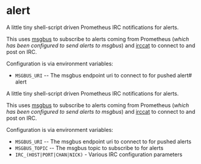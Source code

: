 # alert

A little tiny shell-script driven Prometheus IRC notifications for alerts.

This uses [msgbus](https://github.com/prologic/msgbus) to subscribe to alerts
coming from Prometheus (*which has been configured to send alerts to msgbus*)
and [irccat](https://github.com/prologic/irccat) to connect to and post on IRC.

Configuration is via environment variables:

- `MSGBUS_URI` -- The msgbus endpoint uri to connect to for pushed alert# alert

A little tiny shell-script driven Prometheus IRC notifications for alerts.

This uses [msgbus](https://github.com/prologic/msgbus) to subscribe to alerts
coming from Prometheus (*which has been configured to send alerts to msgbus*)
and [irccat](https://github.com/prologic/irccat) to connect to and post on IRC.

Configuration is via environment variables:

- `MSGBUS_URI` -- The msgbus endpoint uri to connect to for pushed alerts
- `MSGBUS_TOPIC` -- The msgbus topic to subscribe to for alerts
- `IRC_(HOST|PORT|CHAN|NICK)` - Various IRC configuration parameters
